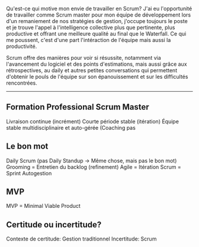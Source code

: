 Qu'est-ce qui motive mon envie de travailler en Scrum?
J'ai eu l'opportunité de travailler comme Scrum master pour mon équipe de développement lors d'un remaniement de nos stratégies de gestion, j'occupe toujours le poste et je trouve l'appel à l'intelligence collective plus que pertinente, plus productive et offrant une meilleure qualité au final que le Waterfall. Ce qui me poussent, c'est d'une part l'intéraction de l'équipe mais aussi la productivité.

Scrum offre des manières pour voir si résussite, notamment via l'avancement du logiciel et des points d'estimations, mais aussi grâce aux rétrospectives, au daily et autres petites conversations qui permettent d'obtenir le pouls de l'équipe sur son épanouissement et sur les difficultés rencontrées.

---
## Formation Professional Scrum Master
Livraison continue (incrément)
Courte période stable (itération)
Équipe stable multidisciplinaire et auto-gérée (Coaching pas

## Le bon mot
Daily Scrum (pas Daily Standup -> Même chose, mais pas le bon mot) 
Grooming = Entretien du backlog (refinement)
Agile = Itération
Scrum = Sprint
Autogestion

## MVP
MVP = Minimal Viable Product

## Certitude ou incertitude?
Contexte de certitude: Gestion traditionnel
Incertitude: Scrum
